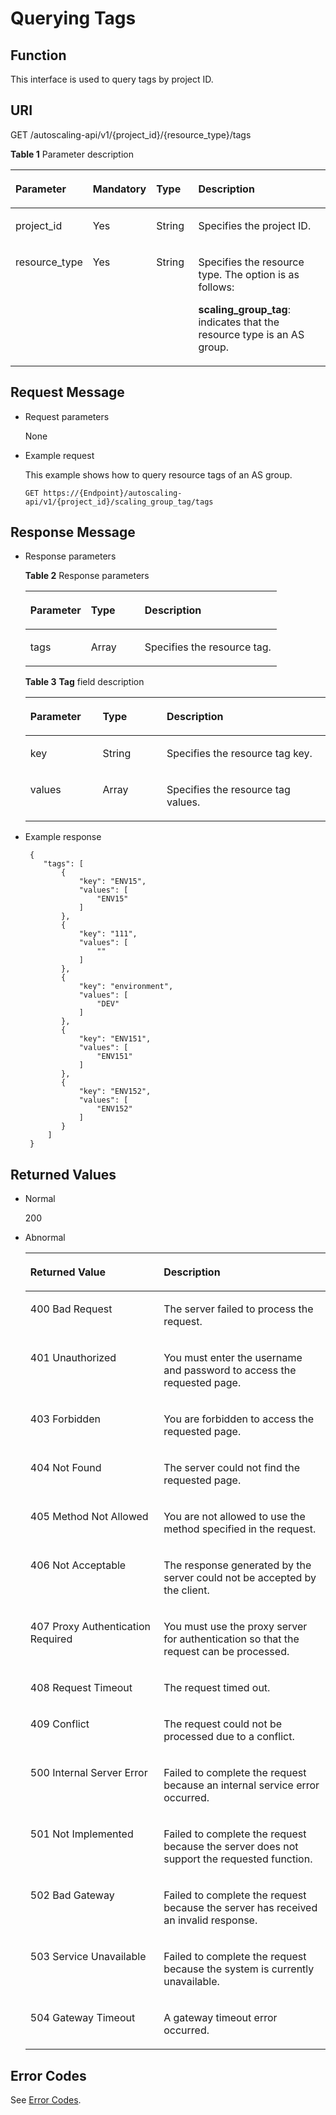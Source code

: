 # Querying Tags<a name="EN-US_TOPIC_0066763617"></a>

## Function<a name="section35616396114129"></a>

This interface is used to query tags by project ID.

## URI<a name="section60331580114129"></a>

GET /autoscaling-api/v1/\{project\_id\}/\{resource\_type\}/tags

**Table  1**  Parameter description

<a name="table6195496114129"></a>
<table><thead align="left"><tr id="row9584089114129"><th class="cellrowborder" valign="top" width="19%" id="mcps1.2.5.1.1"><p id="p38113769114129"><a name="p38113769114129"></a><a name="p38113769114129"></a><strong id="b463111614417"><a name="b463111614417"></a><a name="b463111614417"></a>Parameter</strong></p>
</th>
<th class="cellrowborder" valign="top" width="20%" id="mcps1.2.5.1.2"><p id="p207602114129"><a name="p207602114129"></a><a name="p207602114129"></a><strong id="b842352706141528"><a name="b842352706141528"></a><a name="b842352706141528"></a>Mandatory</strong></p>
</th>
<th class="cellrowborder" valign="top" width="14.000000000000002%" id="mcps1.2.5.1.3"><p id="p16815771114129"><a name="p16815771114129"></a><a name="p16815771114129"></a><strong id="b84235270693914"><a name="b84235270693914"></a><a name="b84235270693914"></a>Type</strong></p>
</th>
<th class="cellrowborder" valign="top" width="47%" id="mcps1.2.5.1.4"><p id="p19900172114129"><a name="p19900172114129"></a><a name="p19900172114129"></a><strong id="b7997138164415"><a name="b7997138164415"></a><a name="b7997138164415"></a>Description</strong></p>
</th>
</tr>
</thead>
<tbody><tr id="row1301230114129"><td class="cellrowborder" valign="top" width="19%" headers="mcps1.2.5.1.1 "><p id="p09771712145519"><a name="p09771712145519"></a><a name="p09771712145519"></a>project_id</p>
</td>
<td class="cellrowborder" valign="top" width="20%" headers="mcps1.2.5.1.2 "><p id="p159771212125512"><a name="p159771212125512"></a><a name="p159771212125512"></a>Yes</p>
</td>
<td class="cellrowborder" valign="top" width="14.000000000000002%" headers="mcps1.2.5.1.3 "><p id="p297761225514"><a name="p297761225514"></a><a name="p297761225514"></a>String</p>
</td>
<td class="cellrowborder" valign="top" width="47%" headers="mcps1.2.5.1.4 "><p id="p36520930"><a name="p36520930"></a><a name="p36520930"></a>Specifies the project ID.</p>
</td>
</tr>
<tr id="row28017490114129"><td class="cellrowborder" valign="top" width="19%" headers="mcps1.2.5.1.1 "><p id="p297711225519"><a name="p297711225519"></a><a name="p297711225519"></a>resource_type</p>
</td>
<td class="cellrowborder" valign="top" width="20%" headers="mcps1.2.5.1.2 "><p id="p1797713126559"><a name="p1797713126559"></a><a name="p1797713126559"></a>Yes</p>
</td>
<td class="cellrowborder" valign="top" width="14.000000000000002%" headers="mcps1.2.5.1.3 "><p id="p10977712195517"><a name="p10977712195517"></a><a name="p10977712195517"></a>String</p>
</td>
<td class="cellrowborder" valign="top" width="47%" headers="mcps1.2.5.1.4 "><p id="p79351742201718"><a name="p79351742201718"></a><a name="p79351742201718"></a>Specifies the resource type. The option is as follows:</p>
<p id="p197701245516"><a name="p197701245516"></a><a name="p197701245516"></a><strong id="b84235270620951"><a name="b84235270620951"></a><a name="b84235270620951"></a>scaling_group_tag</strong>: indicates that the resource type is an AS group.</p>
</td>
</tr>
</tbody>
</table>

## Request Message<a name="section45408733114129"></a>

-   Request parameters

    None

-   Example request

    This example shows how to query resource tags of an AS group.

    ```
    GET https://{Endpoint}/autoscaling-api/v1/{project_id}/scaling_group_tag/tags
    ```


## Response Message<a name="section18297044114129"></a>

-   Response parameters

    **Table  2**  Response parameters

    <a name="table56258812114129"></a>
    <table><thead align="left"><tr id="row32761424114129"><th class="cellrowborder" valign="top" width="24.07%" id="mcps1.2.4.1.1"><p id="p36429715114129"><a name="p36429715114129"></a><a name="p36429715114129"></a><strong id="b810581220440"><a name="b810581220440"></a><a name="b810581220440"></a>Parameter</strong></p>
    </th>
    <th class="cellrowborder" valign="top" width="21.38%" id="mcps1.2.4.1.2"><p id="p65125782114129"><a name="p65125782114129"></a><a name="p65125782114129"></a><strong id="b2139755460"><a name="b2139755460"></a><a name="b2139755460"></a>Type</strong></p>
    </th>
    <th class="cellrowborder" valign="top" width="54.55%" id="mcps1.2.4.1.3"><p id="p40696961114129"><a name="p40696961114129"></a><a name="p40696961114129"></a><strong id="b4642813114413"><a name="b4642813114413"></a><a name="b4642813114413"></a>Description</strong></p>
    </th>
    </tr>
    </thead>
    <tbody><tr id="row8119549114129"><td class="cellrowborder" valign="top" width="24.07%" headers="mcps1.2.4.1.1 "><p id="p53703729114129"><a name="p53703729114129"></a><a name="p53703729114129"></a>tags</p>
    </td>
    <td class="cellrowborder" valign="top" width="21.38%" headers="mcps1.2.4.1.2 "><p id="p6339193387"><a name="p6339193387"></a><a name="p6339193387"></a>Array</p>
    </td>
    <td class="cellrowborder" valign="top" width="54.55%" headers="mcps1.2.4.1.3 "><p id="p28635620114129"><a name="p28635620114129"></a><a name="p28635620114129"></a>Specifies the resource tag.</p>
    </td>
    </tr>
    </tbody>
    </table>

    **Table  3** **Tag**  field description

    <a name="table40593624114129"></a>
    <table><thead align="left"><tr id="row32533742114129"><th class="cellrowborder" valign="top" width="24.07%" id="mcps1.2.4.1.1"><p id="p17987463114129"><a name="p17987463114129"></a><a name="p17987463114129"></a>Parameter</p>
    </th>
    <th class="cellrowborder" valign="top" width="21.38%" id="mcps1.2.4.1.2"><p id="p47698368114129"><a name="p47698368114129"></a><a name="p47698368114129"></a>Type</p>
    </th>
    <th class="cellrowborder" valign="top" width="54.55%" id="mcps1.2.4.1.3"><p id="p38362561114129"><a name="p38362561114129"></a><a name="p38362561114129"></a>Description</p>
    </th>
    </tr>
    </thead>
    <tbody><tr id="row20359731114129"><td class="cellrowborder" valign="top" width="24.07%" headers="mcps1.2.4.1.1 "><p id="p123961037115511"><a name="p123961037115511"></a><a name="p123961037115511"></a>key</p>
    </td>
    <td class="cellrowborder" valign="top" width="21.38%" headers="mcps1.2.4.1.2 "><p id="p123961371557"><a name="p123961371557"></a><a name="p123961371557"></a>String</p>
    </td>
    <td class="cellrowborder" valign="top" width="54.55%" headers="mcps1.2.4.1.3 "><p id="p173961537205510"><a name="p173961537205510"></a><a name="p173961537205510"></a>Specifies the resource tag key.</p>
    </td>
    </tr>
    <tr id="row36080156114129"><td class="cellrowborder" valign="top" width="24.07%" headers="mcps1.2.4.1.1 "><p id="p1396103711552"><a name="p1396103711552"></a><a name="p1396103711552"></a>values</p>
    </td>
    <td class="cellrowborder" valign="top" width="21.38%" headers="mcps1.2.4.1.2 "><p id="p1233617371524"><a name="p1233617371524"></a><a name="p1233617371524"></a>Array</p>
    </td>
    <td class="cellrowborder" valign="top" width="54.55%" headers="mcps1.2.4.1.3 "><p id="p1339619370557"><a name="p1339619370557"></a><a name="p1339619370557"></a>Specifies the resource tag values.</p>
    </td>
    </tr>
    </tbody>
    </table>


-   Example response

    ```
     {
        "tags": [
            {
                "key": "ENV15",
                "values": [
                    "ENV15"
                ]
            },
            {
                "key": "111",
                "values": [
                    ""
                ]
            },
            {
                "key": "environment",
                "values": [
                    "DEV"
                ]
            },
            {
                "key": "ENV151",
                "values": [
                    "ENV151"
                ]
            },
            {
                "key": "ENV152",
                "values": [
                    "ENV152"
                ]
            }
         ]
     }
    ```


## Returned Values<a name="section16422356114129"></a>

-   Normal

    200

-   Abnormal

    <a name="table5682301114129"></a>
    <table><thead align="left"><tr id="row57025015114129"><th class="cellrowborder" valign="top" width="44.440000000000005%" id="mcps1.1.3.1.1"><p id="p55623469114129"><a name="p55623469114129"></a><a name="p55623469114129"></a><strong id="b842352706175024"><a name="b842352706175024"></a><a name="b842352706175024"></a>Returned Value</strong></p>
    </th>
    <th class="cellrowborder" valign="top" width="55.559999999999995%" id="mcps1.1.3.1.2"><p id="p9207140114129"><a name="p9207140114129"></a><a name="p9207140114129"></a><strong id="b84235270616929"><a name="b84235270616929"></a><a name="b84235270616929"></a>Description</strong></p>
    </th>
    </tr>
    </thead>
    <tbody><tr id="row7580867114129"><td class="cellrowborder" valign="top" width="44.440000000000005%" headers="mcps1.1.3.1.1 "><p id="p10070515114129"><a name="p10070515114129"></a><a name="p10070515114129"></a>400 Bad Request</p>
    </td>
    <td class="cellrowborder" valign="top" width="55.559999999999995%" headers="mcps1.1.3.1.2 "><p id="p10405404114129"><a name="p10405404114129"></a><a name="p10405404114129"></a>The server failed to process the request.</p>
    </td>
    </tr>
    <tr id="row26539773114129"><td class="cellrowborder" valign="top" width="44.440000000000005%" headers="mcps1.1.3.1.1 "><p id="p2237965114129"><a name="p2237965114129"></a><a name="p2237965114129"></a>401 Unauthorized</p>
    </td>
    <td class="cellrowborder" valign="top" width="55.559999999999995%" headers="mcps1.1.3.1.2 "><p id="p47057449114129"><a name="p47057449114129"></a><a name="p47057449114129"></a>You must enter the username and password to access the requested page.</p>
    </td>
    </tr>
    <tr id="row20863864114129"><td class="cellrowborder" valign="top" width="44.440000000000005%" headers="mcps1.1.3.1.1 "><p id="p12251410114129"><a name="p12251410114129"></a><a name="p12251410114129"></a>403 Forbidden</p>
    </td>
    <td class="cellrowborder" valign="top" width="55.559999999999995%" headers="mcps1.1.3.1.2 "><p id="p52840173114129"><a name="p52840173114129"></a><a name="p52840173114129"></a>You are forbidden to access the requested page.</p>
    </td>
    </tr>
    <tr id="row5799514114129"><td class="cellrowborder" valign="top" width="44.440000000000005%" headers="mcps1.1.3.1.1 "><p id="p67107513114129"><a name="p67107513114129"></a><a name="p67107513114129"></a>404 Not Found</p>
    </td>
    <td class="cellrowborder" valign="top" width="55.559999999999995%" headers="mcps1.1.3.1.2 "><p id="p66999468114129"><a name="p66999468114129"></a><a name="p66999468114129"></a>The server could not find the requested page.</p>
    </td>
    </tr>
    <tr id="row66124305114129"><td class="cellrowborder" valign="top" width="44.440000000000005%" headers="mcps1.1.3.1.1 "><p id="p54468478114129"><a name="p54468478114129"></a><a name="p54468478114129"></a>405 Method Not Allowed</p>
    </td>
    <td class="cellrowborder" valign="top" width="55.559999999999995%" headers="mcps1.1.3.1.2 "><p id="p49870579114129"><a name="p49870579114129"></a><a name="p49870579114129"></a>You are not allowed to use the method specified in the request.</p>
    </td>
    </tr>
    <tr id="row46182033114129"><td class="cellrowborder" valign="top" width="44.440000000000005%" headers="mcps1.1.3.1.1 "><p id="p49757158114129"><a name="p49757158114129"></a><a name="p49757158114129"></a>406 Not Acceptable</p>
    </td>
    <td class="cellrowborder" valign="top" width="55.559999999999995%" headers="mcps1.1.3.1.2 "><p id="p3797975114129"><a name="p3797975114129"></a><a name="p3797975114129"></a>The response generated by the server could not be accepted by the client.</p>
    </td>
    </tr>
    <tr id="row34181782114129"><td class="cellrowborder" valign="top" width="44.440000000000005%" headers="mcps1.1.3.1.1 "><p id="p17260990114129"><a name="p17260990114129"></a><a name="p17260990114129"></a>407 Proxy Authentication Required</p>
    </td>
    <td class="cellrowborder" valign="top" width="55.559999999999995%" headers="mcps1.1.3.1.2 "><p id="p55962934114129"><a name="p55962934114129"></a><a name="p55962934114129"></a>You must use the proxy server for authentication so that the request can be processed.</p>
    </td>
    </tr>
    <tr id="row33904359114129"><td class="cellrowborder" valign="top" width="44.440000000000005%" headers="mcps1.1.3.1.1 "><p id="p61898587114129"><a name="p61898587114129"></a><a name="p61898587114129"></a>408 Request Timeout</p>
    </td>
    <td class="cellrowborder" valign="top" width="55.559999999999995%" headers="mcps1.1.3.1.2 "><p id="p47729651114129"><a name="p47729651114129"></a><a name="p47729651114129"></a>The request timed out.</p>
    </td>
    </tr>
    <tr id="row26913680114129"><td class="cellrowborder" valign="top" width="44.440000000000005%" headers="mcps1.1.3.1.1 "><p id="p32524506114129"><a name="p32524506114129"></a><a name="p32524506114129"></a>409 Conflict</p>
    </td>
    <td class="cellrowborder" valign="top" width="55.559999999999995%" headers="mcps1.1.3.1.2 "><p id="p17239357114129"><a name="p17239357114129"></a><a name="p17239357114129"></a>The request could not be processed due to a conflict.</p>
    </td>
    </tr>
    <tr id="row20936487114129"><td class="cellrowborder" valign="top" width="44.440000000000005%" headers="mcps1.1.3.1.1 "><p id="p18133857114129"><a name="p18133857114129"></a><a name="p18133857114129"></a>500 Internal Server Error</p>
    </td>
    <td class="cellrowborder" valign="top" width="55.559999999999995%" headers="mcps1.1.3.1.2 "><p id="p59556295114129"><a name="p59556295114129"></a><a name="p59556295114129"></a>Failed to complete the request because an internal service error occurred.</p>
    </td>
    </tr>
    <tr id="row66244615114129"><td class="cellrowborder" valign="top" width="44.440000000000005%" headers="mcps1.1.3.1.1 "><p id="p64213595114129"><a name="p64213595114129"></a><a name="p64213595114129"></a>501 Not Implemented</p>
    </td>
    <td class="cellrowborder" valign="top" width="55.559999999999995%" headers="mcps1.1.3.1.2 "><p id="p33918736114129"><a name="p33918736114129"></a><a name="p33918736114129"></a>Failed to complete the request because the server does not support the requested function.</p>
    </td>
    </tr>
    <tr id="row36833174114129"><td class="cellrowborder" valign="top" width="44.440000000000005%" headers="mcps1.1.3.1.1 "><p id="p30697151114129"><a name="p30697151114129"></a><a name="p30697151114129"></a>502 Bad Gateway</p>
    </td>
    <td class="cellrowborder" valign="top" width="55.559999999999995%" headers="mcps1.1.3.1.2 "><p id="p3441308114129"><a name="p3441308114129"></a><a name="p3441308114129"></a>Failed to complete the request because the server has received an invalid response.</p>
    </td>
    </tr>
    <tr id="row30971778114129"><td class="cellrowborder" valign="top" width="44.440000000000005%" headers="mcps1.1.3.1.1 "><p id="p25686089114129"><a name="p25686089114129"></a><a name="p25686089114129"></a>503 Service Unavailable</p>
    </td>
    <td class="cellrowborder" valign="top" width="55.559999999999995%" headers="mcps1.1.3.1.2 "><p id="p198456114129"><a name="p198456114129"></a><a name="p198456114129"></a>Failed to complete the request because the system is currently unavailable.</p>
    </td>
    </tr>
    <tr id="row1786111114129"><td class="cellrowborder" valign="top" width="44.440000000000005%" headers="mcps1.1.3.1.1 "><p id="p10457278114129"><a name="p10457278114129"></a><a name="p10457278114129"></a>504 Gateway Timeout</p>
    </td>
    <td class="cellrowborder" valign="top" width="55.559999999999995%" headers="mcps1.1.3.1.2 "><p id="p41733178114129"><a name="p41733178114129"></a><a name="p41733178114129"></a>A gateway timeout error occurred.</p>
    </td>
    </tr>
    </tbody>
    </table>


## Error Codes<a name="section17669131616110"></a>

See  [Error Codes](error-codes.md).

